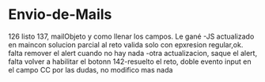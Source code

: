 # Envio-de-Mails
126 listo
137, mailObjeto y como llenar los campos. Le gané
-JS actualizado en maincon solucion parcial al reto
valida solo con epxresion regular,ok. falta remover el alert cuando no hay nada
-otra actualizacion, saque el alert, falta volver a habilitar el botonn
142-resuelto el reto, doble evento input en el campo CC por las dudas, no modifico mas nada
